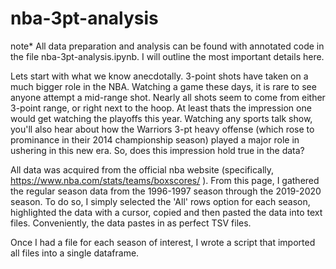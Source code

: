 # nba-3pt-analysis

note* All data preparation and analysis can be found with annotated code in the file nba-3pt-analysis.ipynb. I will outline the most important details here.

Lets start with what we know anecdotally. 3-point shots have taken on a much bigger role in the NBA. Watching a game these days, it is rare to see anyone attempt a mid-range shot. Nearly all shots seem to come from either 3-point range, or right next to the hoop. At least thats the impression one would get watching the playoffs this year. Watching any sports talk show, you'll also hear about how the Warriors 3-pt heavy offense (which rose to prominance in their 2014 championship season) played a major role in ushering in this new era. So, does this impression hold true in the data?

All data was acquired from the official nba website (specifically, https://www.nba.com/stats/teams/boxscores/ ). 
From this page, I gathered the regular season data from the 1996-1997 season through the 2019-2020 season. To do so, I simply selected the 'All' rows option for each season, highlighted the data with a cursor, copied and then pasted the data into text files. Conveniently, the data pastes in as perfect TSV files.

Once I had a file for each season of interest, I wrote a script that imported all files into a single dataframe. 

